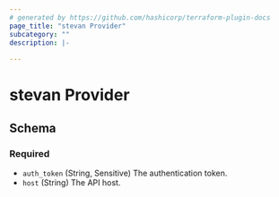 ```yaml
---
# generated by https://github.com/hashicorp/terraform-plugin-docs
page_title: "stevan Provider"
subcategory: ""
description: |-
  
---
```


# stevan Provider





<!-- schema generated by tfplugindocs -->
## Schema

### Required

- `auth_token` (String, Sensitive) The authentication token.
- `host` (String) The API host.
